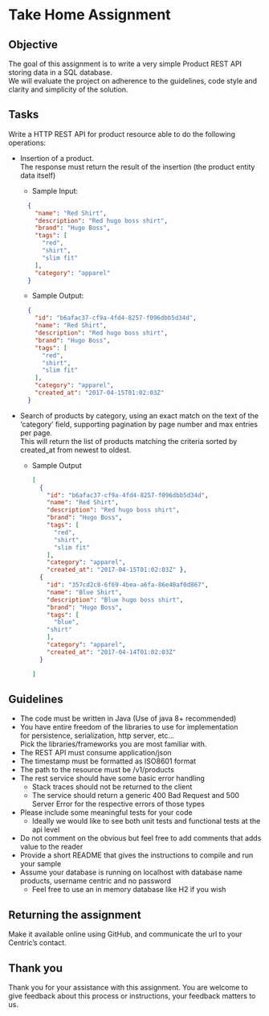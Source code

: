 # Take Home Assignment


## Objective

The goal of this assignment is to write a very simple Product REST API storing data in a SQL database. \
We will evaluate the project on adherence to the guidelines, code style and clarity and simplicity of the solution.


## Tasks

Write a HTTP REST API for product resource able to do the following operations:

* Insertion of a product. \
  The response must return the result of the insertion (the product entity data itself)
    * Sample Input:
  ```json
    {
      "name": "Red Shirt",
      "description": "Red hugo boss shirt",
      "brand": "Hugo Boss",
      "tags": [
        "red",
        "shirt", 
        "slim fit"
      ],
      "category": "apparel"
    }
  ```
  
  * Sample Output:
  ```json 
    {
      "id": "b6afac37-cf9a-4fd4-8257-f096dbb5d34d",
      "name": "Red Shirt",
      "description": "Red hugo boss shirt",
      "brand": "Hugo Boss",
      "tags": [
        "red",
        "shirt",
        "slim fit"
      ],
      "category": "apparel",
      "created_at": "2017-04-15T01:02:03Z"
    }
  ```

* Search of products by category, using an exact match on the text of the ‘category’ field,
  supporting pagination by page number and max entries per page.  
  This will return the list of products matching the criteria 
  sorted by created_at from newest to oldest. 
  * Sample Output
    ```json
    [ 
      {
        "id": "b6afac37-cf9a-4fd4-8257-f096dbb5d34d",
        "name": "Red Shirt",
        "description": "Red hugo boss shirt",
        "brand": "Hugo Boss",
        "tags": [
          "red",
          "shirt",
          "slim fit"
        ], 
        "category": "apparel", 
        "created_at": "2017-04-15T01:02:03Z" }, 
      {
        "id": "357cd2c8-6f69-4bea-a6fa-86e40af0d867",
        "name": "Blue Shirt",
        "description": "Blue hugo boss shirt",
        "brand": "Hugo Boss",
        "tags": [
          "blue",
        "shirt"
        ], 
        "category": "apparel", 
        "created_at": "2017-04-14T01:02:03Z" 
      }
  
    ]
    ```


## Guidelines

* The code must be written in Java (Use of java 8+ recommended) 
* You have entire freedom of the libraries to use for implementation  
  for persistence, serialization, http server, etc... \
  Pick the libraries/frameworks you are most familiar with.
* The REST API must consume application/json 
* The timestamp must be formatted as ISO8601 format 
* The path to the resource must be /v1/products
* The rest service should have some basic error handling
  * Stack traces should not be returned to the client
  * The service should return a generic 400 Bad Request and 500 Server Error for the respective errors of those types
* Please include some meaningful tests for your code
  * Ideally we would like to see both unit tests and functional tests at the api level
* Do not comment on the obvious but feel free to add comments that adds value to the reader
* Provide a short README that gives the instructions to compile and run your sample
* Assume your database is running on localhost with database name products, username centric and no password
  * Feel free to use an in memory database like H2 if you wish


## Returning the assignment

Make it available online using GitHub, 
and communicate the url to your Centric’s contact.


## Thank you

Thank you for your assistance with this assignment. 
You are welcome to give feedback about this process or instructions, 
your feedback matters to us.